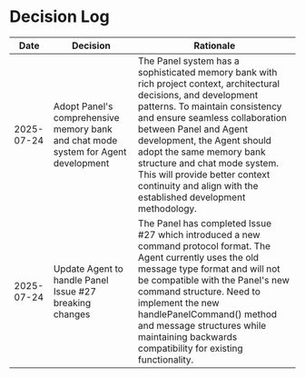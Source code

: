# Decision Log

| Date | Decision | Rationale |
|------|----------|-----------|
| 2025-07-24 | Adopt Panel's comprehensive memory bank and chat mode system for Agent development | The Panel system has a sophisticated memory bank with rich project context, architectural decisions, and development patterns. To maintain consistency and ensure seamless collaboration between Panel and Agent development, the Agent should adopt the same memory bank structure and chat mode system. This will provide better context continuity and align with the established development methodology. |
| 2025-07-24 | Update Agent to handle Panel Issue #27 breaking changes | The Panel has completed Issue #27 which introduced a new command protocol format. The Agent currently uses the old message type format and will not be compatible with the Panel's new command structure. Need to implement the new handlePanelCommand() method and message structures while maintaining backwards compatibility for existing functionality. |
